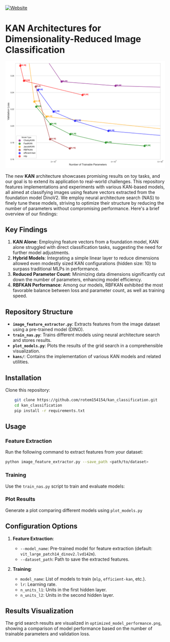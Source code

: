 [![Website](https://img.shields.io/badge/Website-Visit%20Site-blue)](https://rotem154154.github.io/)

# KAN Architectures for Dimensionality-Reduced Image Classification

![alt text](https://github.com/rotem154154/kan_classification/blob/main/optimized_model_performance.png?raw=true "Title")

The new **KAN** architecture showcases promising results on toy tasks, and our goal is to extend its application to real-world challenges. This repository features implementations and experiments with various KAN-based models, all aimed at classifying images using feature vectors extracted from the foundation model DinoV2. We employ neural architecture search (NAS) to finely tune these models, striving to optimize their structure by reducing the number of parameters without compromising performance. Here's a brief overview of our findings:

## Key Findings
1.  **KAN Alone**: Employing feature vectors from a foundation model, KAN alone struggled with direct classification tasks, suggesting the need for further model adjustments.
2.  **Hybrid Models**: Integrating a simple linear layer to reduce dimensions allowed even modestly sized KAN configurations (hidden size: 10) to surpass traditional MLPs in performance.
3.  **Reduced Parameter Count**: Minimizing data dimensions significantly cut down the number of parameters, enhancing model efficiency.
4.  **RBFKAN Performance**: Among our models, RBFKAN exhibited the most favorable balance between loss and parameter count, as well as training speed.

## Repository Structure
- **`image_feature_extractor.py`**: Extracts features from the image dataset using a pre-trained model (DINO).
- **`train_nas.py`**: Trains different models using neural architecture search and stores results.
- **`plot_models.py`**: Plots the results of the grid search in a comprehensible visualization.
- **`kans/`**: Contains the implementation of various KAN models and related utilities.

## Installation
Clone this repository:
```bash
    git clone https://github.com/rotem154154/kan_classification.git
    cd kan_classification
    pip install -r requirements.txt
```
## Usage
### Feature Extraction
Run the following command to extract features from your dataset:
```bash
python image_feature_extractor.py --save_path <path/to/dataset>
``` 

### Training

Use the `train_nas.py` script to train and evaluate models:

### Plot Results

Generate a plot comparing different models using  `plot_models.py` 

## Configuration Options

1.  **Feature Extraction**:
    
    -   `--model_name`: Pre-trained model for feature extraction (default: `vit_large_patch14_dinov2.lvd142m`).
    -   `--dataset_path`: Path to save the extracted features.
2.  **Training**:
   
    -   `model_name`: List of models to train (`mlp`, `efficient-kan`, etc.).
    -   `lr`: Learning rate.
    -   `n_units_l1`: Units in the first hidden layer.
    -   `n_units_l2`: Units in the second hidden layer.
    
## Results Visualization

The grid search results are visualized in `optimized_model_performance.png`, showing a comparison of model performance based on the number of trainable parameters and validation loss.

